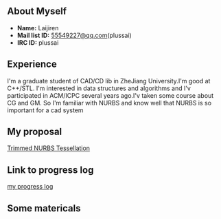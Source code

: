 ## About Myself

-   **Name:** Laijiren
-   **Mail list ID:** 55549227@qq.com(plussai)
-   **IRC ID:** plussai

## Experience

I'm a graduate student of CAD/CD lib in ZheJiang University.I'm good at
C++/STL. I'm interested in data structures and algorithms and I'v
participated in ACM/ICPC several years ago.I'v taken some course about
CG and GM. So I'm familiar with NURBS and know well that NURBS is so
important for a cad system

## My proposal

[Trimmed NURBS
Tessellation](http://www.google-melange.com/gsoc/proposal/review/google/gsoc2012/plussai/1)

## Link to progress log

[my progress log](http://brlcad.org/wiki/User:Plussai/GSoC_2012_log)

## Some matericals